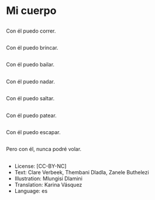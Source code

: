 # Mi cuerpo

##
Con él puedo correr.

##
Con él puedo brincar.

##
Con él puedo bailar.

##
Con él puedo nadar.

##
Con él puedo saltar.

##
Con él puedo patear.

##
Con él puedo escapar.

##
Pero con él, nunca podré volar.

##
* License: [CC-BY-NC]
* Text: Clare Verbeek, Thembani Dladla, Zanele Buthelezi
* Illustration: Mlungisi Dlamini
* Translation: Karina Vásquez
* Language: es
